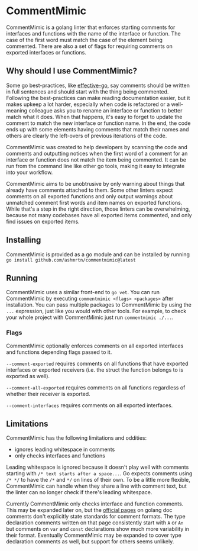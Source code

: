 # CommentMimic

CommentMimic is a golang linter that enforces starting comments for interfaces
and functions with the name of the interface or function. The case of the first
word must match the case of the element being commented. There are also a set of
flags for requiring comments on exported interfaces or functions.

## Why should I use CommentMimic?
Some go best-practices, like
[effective-go](https://github.com/golovers/effective-go#comment-sentences), say
comments should be written in full sentences and should start with the thing
being commented. Following the best-practices can make reading documentation
easier, but it makes upkeep a lot harder, especially when code is refactored or
a well-meaning colleague asks you to rename an interface or function to better
match what it does. When that happens, it's easy to forget to update the comment
to match the new interface or function name. In the end, the code ends up with
some elements having comments that match their names and others are clearly the
left-overs of previous iterations of the code.

CommentMimic was created to help developers by scanning the code and comments
and outputting notices when the first word of a comment for an interface or
function does not match the item being commented. It can be run from the command
line like other go tools, making it easy to integrate into your workflow.

CommentMimic aims to be unobtrusive by only warning about things that already
have comments attached to them. Some other linters expect comments on all
exported functions and only output warnings about unmatched comment first words
and item names on exported functions. While that's a step in the right
direction, those linters can be overwhelming, because not many codebases have
all exported items commented, and only find issues on exported items.

## Installing
CommentMimic is provided as a go module and can be installed by running
`go install github.com/ashmrtn/commentmimic@latest`

## Running
CommentMimic uses a similar front-end to `go vet`. You can run CommentMimic by
executing `commentmimic <flags> <packages>` after installation. You can pass
multiple packages to CommentMimic by using the `...` expression, just like you
would with other tools. For example, to check your whole project with
CommentMimic just run `commentmimic ./...`.

### Flags
CommentMimic optionally enforces comments on all exported interfaces and
functions depending flags passed to it.

`--comment-exported` requires comments on all functions that have exported
interfaces or exported receivers (i.e. the struct the function belongs to is
exported as well).

`--comment-all-exported` requires comments on all functions regardless of
whether their receiver is exported.

`--comment-interfaces` requires comments on all exported interfaces.

## Limitations
CommentMimic has the following limitations and oddities:

* ignores leading whitespace in comments
* only checks interfaces and functions

Leading whitespace is ignored because it doesn't play well with comments
starting with `/* text starts after a space...`. Go expects comments using
`/* */` to have the `/*` and `*/` on lines of their own. To be a little more
flexible, CommentMimic can handle when they share a line with comment text, but
the linter can no longer check if there's leading whitespace.

Currently CommentMimic only checks interface and function comments. This may be
expanded later on, but the [official pages](https://tip.golang.org/doc/comment)
on golang doc comments don't explicitly state standards for comment formats. The
type declaration comments written on that page consistently start with `A` or
`An` but comments on `var` and `const` declarations show much more variability
in their format. Eventually CommentMimic may be expanded to cover type
declaration comments as well, but support for others seems unlikely.
